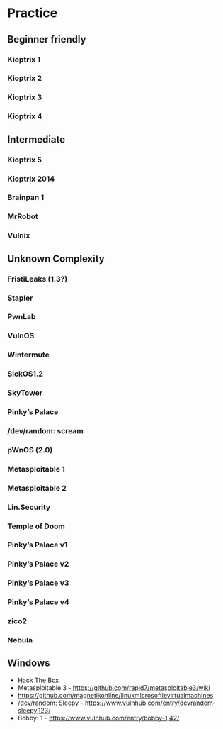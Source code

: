 # Practice

## Beginner friendly
### Kioptrix 1
### Kioptrix 2
### Kioptrix 3
### Kioptrix 4

## Intermediate
### Kioptrix 5
### Kioptrix 2014
### Brainpan 1
### MrRobot
### Vulnix

## Unknown Complexity
### FristiLeaks (1.3?)
### Stapler
### PwnLab
### VulnOS
### Wintermute
### SickOS1.2
### SkyTower
### Pinky’s Palace
### /dev/random: scream
### pWnOS (2.0)
### Metasploitable 1
### Metasploitable 2
### Lin.Security
### Temple of Doom

### Pinky’s Palace v1
### Pinky’s Palace v2
### Pinky’s Palace v3
### Pinky’s Palace v4
### zico2

### Nebula

## Windows
- Hack The Box
- Metasploitable 3 - https://github.com/rapid7/metasploitable3/wiki
- https://github.com/magnetikonline/linuxmicrosoftievirtualmachines
- /dev/random: Sleepy - https://www.vulnhub.com/entry/devrandom-sleepy,123/
- Bobby: 1 - https://www.vulnhub.com/entry/bobby-1,42/
